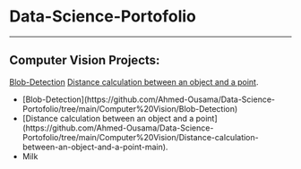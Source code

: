 # Data-Science-Portofolio

______________________________


## Computer Vision Projects:


[Blob-Detection](https://github.com/Ahmed-Ousama/Data-Science-Portofolio/tree/main/Computer%20Vision/Blob-Detection)
[Distance calculation between an object and a point](https://github.com/Ahmed-Ousama/Data-Science-Portofolio/tree/main/Computer%20Vision/Distance-calculation-between-an-object-and-a-point-main).


<ul>
  <li>[Blob-Detection](https://github.com/Ahmed-Ousama/Data-Science-Portofolio/tree/main/Computer%20Vision/Blob-Detection)</li>
  <li>[Distance calculation between an object and a point](https://github.com/Ahmed-Ousama/Data-Science-Portofolio/tree/main/Computer%20Vision/Distance-calculation-between-an-object-and-a-point-main).</li>
  <li>Milk</li>
</ul>
